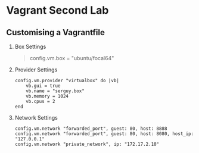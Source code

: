 # Vagrant Second Lab

## Customising a Vagrantfile

1. Box Settings
    > config.vm.box = "ubuntu/focal64"
2. Provider Settings
    ```
    config.vm.provider "virtualbox" do |vb|
        vb.gui = true
        vb.name = "serguy.box"
        vb.memory = 1024
        vb.cpus = 2
    end
3. Network Settings
    ```
    config.vm.network "forwarded_port", guest: 80, host: 8888
    config.vm.network "forwarded_port", guest: 80, host: 8080, host_ip: "127.0.0.1"
    config.vm.network "private_network", ip: "172.17.2.10"
